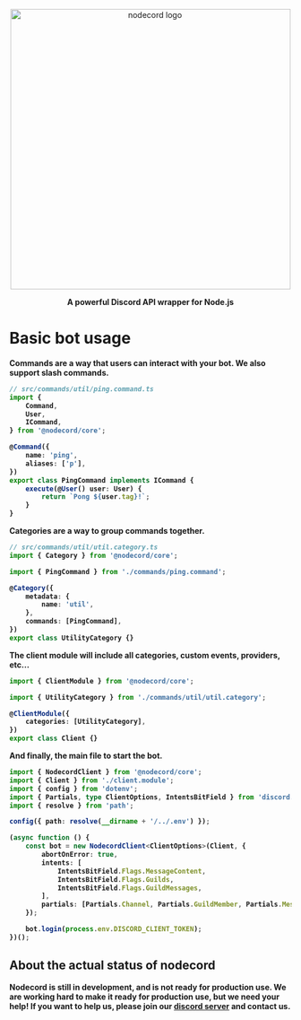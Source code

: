 <p align="center">
  <a href="/" target="blank"><img src="https://media.discordapp.net/attachments/838828747762827338/1122284372184281169/image.png" width="500" alt="nodecord logo" /></a>
</p>

<p align="center"><strong>A powerful Discord API wrapper for Node.js<strong></p>

# Basic bot usage

Commands are a way that users can interact with your bot. We also support slash commands.
```ts
// src/commands/util/ping.command.ts
import { 
    Command, 
    User,
    ICommand,
} from '@nodecord/core';

@Command({
    name: 'ping',
    aliases: ['p'],
})
export class PingCommand implements ICommand {
    execute(@User() user: User) {
        return `Pong ${user.tag}!`;
    }
}
```

Categories are a way to group commands together.
```ts
// src/commands/util/util.category.ts
import { Category } from '@nodecord/core';

import { PingCommand } from './commands/ping.command';

@Category({
    metadata: {
        name: 'util',
    },
    commands: [PingCommand],
})
export class UtilityCategory {}
```

The client module will include all categories, custom events, providers, etc...
```ts
import { ClientModule } from '@nodecord/core';

import { UtilityCategory } from './commands/util/util.category';

@ClientModule({
    categories: [UtilityCategory],
})
export class Client {}
```

And finally, the main file to start the bot.
```ts
import { NodecordClient } from '@nodecord/core';
import { Client } from './client.module';
import { config } from 'dotenv';
import { Partials, type ClientOptions, IntentsBitField } from 'discord.js';
import { resolve } from 'path';

config({ path: resolve(__dirname + '/../.env') });

(async function () {
    const bot = new NodecordClient<ClientOptions>(Client, {
        abortOnError: true,
        intents: [
            IntentsBitField.Flags.MessageContent,
            IntentsBitField.Flags.Guilds,
            IntentsBitField.Flags.GuildMessages,
        ],
        partials: [Partials.Channel, Partials.GuildMember, Partials.Message, Partials.User],
    });

    bot.login(process.env.DISCORD_CLIENT_TOKEN);
})();
```

## About the actual status of nodecord
Nodecord is still in development, and is not ready for production use. We are working hard to make it ready for production use, but we need your help! If you want to help us, please join our [discord server](https://discord.gg/BSaERbS) and contact us.